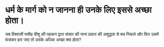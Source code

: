 # धर्म के मार्ग को न जानना ही उनके लिए इससे अच्छा होता।
जब विश्वासी मसीह यीशु की पहचान द्वारा संसार की नाना प्रकार की अशुद्धता से बच निकले और फिर उसमें फंसकर हार जाए तो उसके अधिक अच्छा क्या होता?

